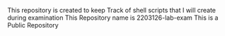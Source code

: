 This repository is created to keep Track of shell scripts that I will create during examination
This Repository name is 2203126-lab-exam
This is a Public Repository

